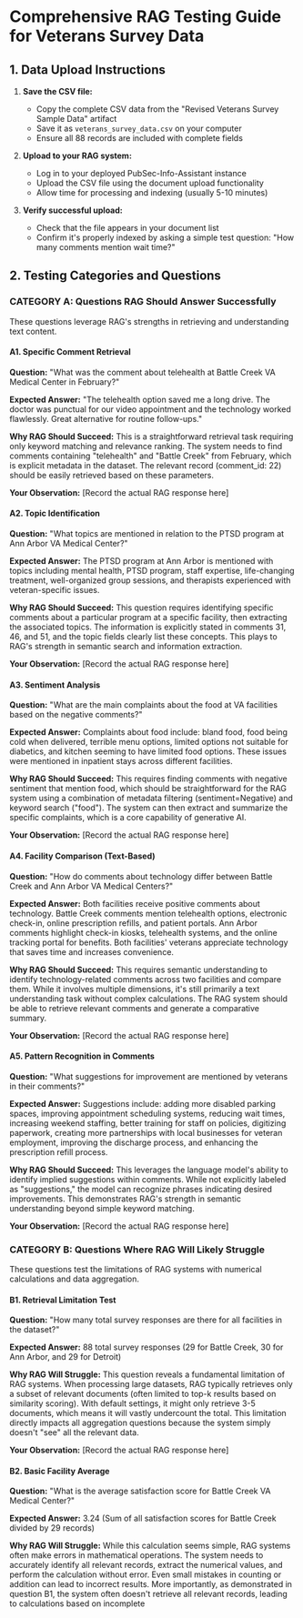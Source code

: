 # Comprehensive RAG Testing Guide for Veterans Survey Data

## 1. Data Upload Instructions

1. **Save the CSV file:**
   - Copy the complete CSV data from the "Revised Veterans Survey Sample Data" artifact
   - Save it as `veterans_survey_data.csv` on your computer
   - Ensure all 88 records are included with complete fields

2. **Upload to your RAG system:**
   - Log in to your deployed PubSec-Info-Assistant instance
   - Upload the CSV file using the document upload functionality
   - Allow time for processing and indexing (usually 5-10 minutes)

3. **Verify successful upload:**
   - Check that the file appears in your document list
   - Confirm it's properly indexed by asking a simple test question: "How many comments mention wait time?"

## 2. Testing Categories and Questions

### CATEGORY A: Questions RAG Should Answer Successfully

These questions leverage RAG's strengths in retrieving and understanding text content.

#### A1. Specific Comment Retrieval

**Question:** "What was the comment about telehealth at Battle Creek VA Medical Center in February?"

**Expected Answer:** "The telehealth option saved me a long drive. The doctor was punctual for our video appointment and the technology worked flawlessly. Great alternative for routine follow-ups."

**Why RAG Should Succeed:** This is a straightforward retrieval task requiring only keyword matching and relevance ranking. The system needs to find comments containing "telehealth" and "Battle Creek" from February, which is explicit metadata in the dataset. The relevant record (comment_id: 22) should be easily retrieved based on these parameters.

**Your Observation:** 
[Record the actual RAG response here]

#### A2. Topic Identification

**Question:** "What topics are mentioned in relation to the PTSD program at Ann Arbor VA Medical Center?"

**Expected Answer:** The PTSD program at Ann Arbor is mentioned with topics including mental health, PTSD program, staff expertise, life-changing treatment, well-organized group sessions, and therapists experienced with veteran-specific issues.

**Why RAG Should Succeed:** This question requires identifying specific comments about a particular program at a specific facility, then extracting the associated topics. The information is explicitly stated in comments 31, 46, and 51, and the topic fields clearly list these concepts. This plays to RAG's strength in semantic search and information extraction.

**Your Observation:** 
[Record the actual RAG response here]

#### A3. Sentiment Analysis

**Question:** "What are the main complaints about the food at VA facilities based on the negative comments?"

**Expected Answer:** Complaints about food include: bland food, food being cold when delivered, terrible menu options, limited options not suitable for diabetics, and kitchen seeming to have limited food options. These issues were mentioned in inpatient stays across different facilities.

**Why RAG Should Succeed:** This requires finding comments with negative sentiment that mention food, which should be straightforward for the RAG system using a combination of metadata filtering (sentiment=Negative) and keyword search ("food"). The system can then extract and summarize the specific complaints, which is a core capability of generative AI.

**Your Observation:** 
[Record the actual RAG response here]

#### A4. Facility Comparison (Text-Based)

**Question:** "How do comments about technology differ between Battle Creek and Ann Arbor VA Medical Centers?"

**Expected Answer:** Both facilities receive positive comments about technology. Battle Creek comments mention telehealth options, electronic check-in, online prescription refills, and patient portals. Ann Arbor comments highlight check-in kiosks, telehealth systems, and the online tracking portal for benefits. Both facilities' veterans appreciate technology that saves time and increases convenience.

**Why RAG Should Succeed:** This requires semantic understanding to identify technology-related comments across two facilities and compare them. While it involves multiple dimensions, it's still primarily a text understanding task without complex calculations. The RAG system should be able to retrieve relevant comments and generate a comparative summary.

**Your Observation:** 
[Record the actual RAG response here]

#### A5. Pattern Recognition in Comments

**Question:** "What suggestions for improvement are mentioned by veterans in their comments?"

**Expected Answer:** Suggestions include: adding more disabled parking spaces, improving appointment scheduling systems, reducing wait times, increasing weekend staffing, better training for staff on policies, digitizing paperwork, creating more partnerships with local businesses for veteran employment, improving the discharge process, and enhancing the prescription refill process.

**Why RAG Should Succeed:** This leverages the language model's ability to identify implied suggestions within comments. While not explicitly labeled as "suggestions," the model can recognize phrases indicating desired improvements. This demonstrates RAG's strength in semantic understanding beyond simple keyword matching.

**Your Observation:** 
[Record the actual RAG response here]

### CATEGORY B: Questions Where RAG Will Likely Struggle

These questions test the limitations of RAG systems with numerical calculations and data aggregation.

#### B1. Retrieval Limitation Test

**Question:** "How many total survey responses are there for all facilities in the dataset?"

**Expected Answer:** 88 total survey responses (29 for Battle Creek, 30 for Ann Arbor, and 29 for Detroit)

**Why RAG Will Struggle:** This question reveals a fundamental limitation of RAG systems. When processing large datasets, RAG typically retrieves only a subset of relevant documents (often limited to top-k results based on similarity scoring). With default settings, it might only retrieve 3-5 documents, which means it will vastly undercount the total. This limitation directly impacts all aggregation questions because the system simply doesn't "see" all the relevant data.

**Your Observation:** 
[Record the actual RAG response here]

#### B2. Basic Facility Average

**Question:** "What is the average satisfaction score for Battle Creek VA Medical Center?"

**Expected Answer:** 3.24 (Sum of all satisfaction scores for Battle Creek divided by 29 records)

**Why RAG Will Struggle:** While this calculation seems simple, RAG systems often make errors in mathematical operations. The system needs to accurately identify all relevant records, extract the numerical values, and perform the calculation without error. Even small mistakes in counting or addition can lead to incorrect results. More importantly, as demonstrated in question B1, the system often doesn't retrieve all relevant records, leading to calculations based on incomplete
